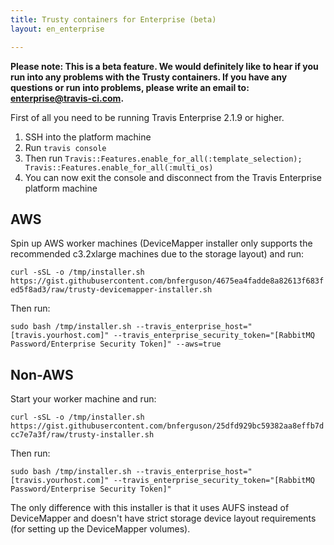 ```yaml
---
title: Trusty containers for Enterprise (beta)
layout: en_enterprise

---
```


**Please note: This is a beta feature. We would definitely like to hear if you run into any problems with the Trusty containers. If you have any questions or run into problems, please write an email to: [enterprise@travis-ci.com](mailto:enterprise@travis-ci.com).**

First of all you need to be running Travis Enterprise 2.1.9 or higher.

1. SSH into the platform machine
2. Run `travis console`
3. Then run `Travis::Features.enable_for_all(:template_selection); Travis::Features.enable_for_all(:multi_os)`
4. You can now exit the console and disconnect from the Travis Enterprise platform machine


## AWS
Spin up AWS worker machines (DeviceMapper installer only supports the recommended c3.2xlarge machines due to the storage layout) and run:

`curl -sSL -o /tmp/installer.sh https://gist.githubusercontent.com/bnferguson/4675ea4fadde8a82613f683fed5f8ad3/raw/trusty-devicemapper-installer.sh`

Then run:

`sudo bash /tmp/installer.sh --travis_enterprise_host="[travis.yourhost.com]" --travis_enterprise_security_token="[RabbitMQ Password/Enterprise Security Token]" --aws=true`

## Non-AWS

Start your worker machine and run:

`curl -sSL -o /tmp/installer.sh https://gist.githubusercontent.com/bnferguson/25dfd929bc59382aa8effb7dcc7e7a3f/raw/trusty-installer.sh`

Then run:

`sudo bash /tmp/installer.sh --travis_enterprise_host="[travis.yourhost.com]" --travis_enterprise_security_token="[RabbitMQ Password/Enterprise Security Token]"`

The only difference with this installer is that it uses AUFS instead of DeviceMapper and doesn't have strict storage device layout requirements (for setting up the DeviceMapper volumes).